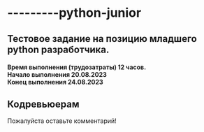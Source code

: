 # ---------python-junior
<h2><b>Тестовое задание на позицию младшего python разработчика.</b></h2>
<h4>Время выполнения (трудозатраты) 12 часов.<br>
Начало выполнения 20.08.2023<br>
Конец выполнения 24.08.2023</h4>

<h2><b>Кодревьюерам</b></h2>
<p>Пожалуйста оставьте комментарий!</p>

